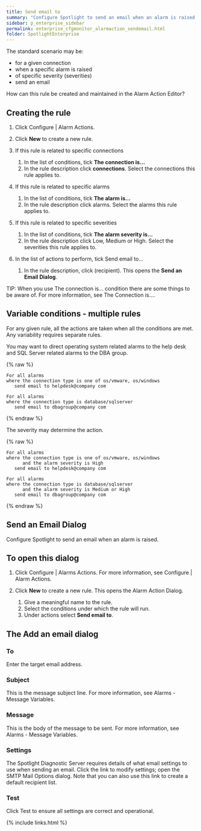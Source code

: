 ```yaml
---
title: Send email to
summary: "Configure Spotlight to send an email when an alarm is raised."
sidebar: p_enterprise_sidebar
permalink: enterprise_cfgmonitor_alarmaction_sendemail.html
folder: SpotlightEnterprise
---
```




The standard scenario may be:
* for a given connection
* when a specific alarm is raised
* of specific severity (severities)
* send an email

How can this rule be created and maintained in the Alarm Action Editor?



## Creating the rule

1. Click Configure \| Alarm Actions.
2. Click **New** to create a new rule.
3. If this rule is related to specific connections

   1. In the list of conditions, tick **The connection is...**
   2. In the rule description click **connections**. Select the connections this rule applies to.

4. If this rule is related to specific alarms

   1. In the list of conditions, tick **The alarm is...**
   2. In the rule description click alarms. Select the alarms this rule applies to.

5. If this rule is related to specific severities

   1. In the list of conditions, tick **The alarm severity is...**
   2. In the rule description click Low, Medium or High. Select the severities this rule applies to.

6. In the list of actions to perform, tick Send email to...

   1. In the rule description, click (recipient). This opens the **Send an Email Dialog**.


TIP: When you use The connection is... condition there are some things to be aware of. For more information, see The Connection is….


## Variable conditions - multiple rules

For any given rule, all the actions are taken when all the conditions are met. Any variability requires separate rules.

You may want to direct operating system related alarms to the help desk and SQL Server related alarms to the DBA group.

{% raw %}
```
For all alarms
where the connection type is one of os/vmware, os/windows
   send email to helpdesk@company com

For all alarms
where the connection type is database/sqlserver
   send email to dbagroup@company com
```
{% endraw %}

The severity may determine the action.


{% raw %}
```
For all alarms
where the connection type is one of os/vmware, os/windows
      and the alarm severity is High
   send email to helpdesk@company com

For all alarms
where the connection type is database/sqlserver
      and the alarm severity is Medium or High
   send email to dbagroup@company com
```
{% endraw %}

## Send an Email Dialog

Configure Spotlight to send an email when an alarm is raised.

## To open this dialog

1. Click Configure \| Alarms Actions. For more information, see Configure \| Alarm Actions.
2. Click **New** to create a new rule. This opens the Alarm Action Dialog.

   1. Give a meaningful name to the rule.
   2. Select the conditions under which the rule will run.
   3. Under actions select **Send email to**.


## The Add an email dialog


### To

Enter the target email address.

### Subject

This is the message subject line. For more information, see Alarms - Message Variables.

### Message

This is the body of the message to be sent. For more information, see Alarms - Message Variables.

### Settings

The Spotlight Diagnostic Server requires details of what email settings to use when sending an email. Click the link to modify settings; open the SMTP Mail Options dialog. Note that you can also use this link to create a default recipient list.

### Test

Click Test to ensure all settings are correct and operational.




{% include links.html %}
